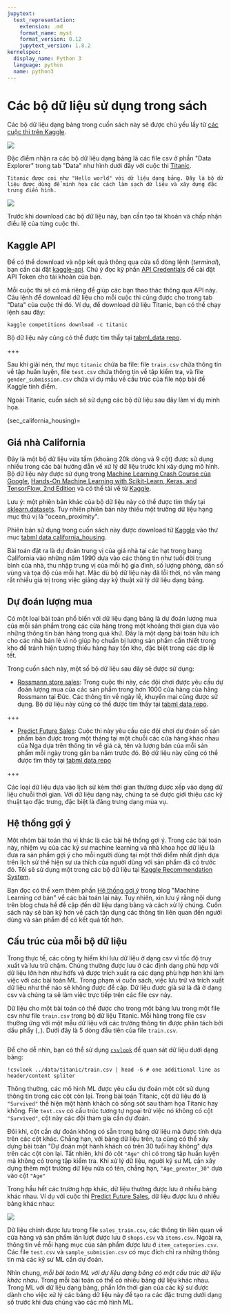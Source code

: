 ```yaml
---
jupytext:
  text_representation:
    extension: .md
    format_name: myst
    format_version: 0.12
    jupytext_version: 1.8.2
kernelspec:
  display_name: Python 3
  language: python
  name: python3
---
```


# Các bộ dữ liệu sử dụng trong sách

Các bộ dữ liệu dạng bảng trong cuốn sách này sẽ được chủ yếu lấy từ [các cuộc thi trên Kaggle](https://www.kaggle.com/competitions).

![](imgs/kaggle_competitions.png)

Đặc điểm nhận ra các bộ dữ liệu dạng bảng là các file csv ở phần "Data Explorer" trong tab "Data" như hình dưới đây với cuộc thi [Titanic](https://www.kaggle.com/c/titanic/overview).

```{margin}
Titanic được coi như "Hello world" với dữ liệu dạng bảng. Đây là bộ dữ liệu được dùng để minh họa các cách làm sạch dữ liệu và xây dựng đặc trưng điển hình.
```

![](imgs/titanic_data.png)

Trước khi download các bộ dữ liệu này, bạn cần tạo tài khoản và chấp nhận điều lệ của từng cuộc thi.

## Kaggle API

Để có thể download và nộp kết quả thông qua cửa sổ dòng lệnh (_terminal_), bạn cần cài đặt [kaggle-api](https://github.com/Kaggle/kaggle-api).
Chú ý đọc kỹ phần [API Credentials](https://github.com/Kaggle/kaggle-api#api-credentials) để cài đặt API Token cho tài khoản của bạn.

Mỗi cuộc thi sẽ có mã riêng để giúp các bạn thao thác thông qua API này. Câu lệnh để download dữ liệu cho mỗi cuộc thi cũng được cho trong tab "Data" của cuộc thi đó.
Ví dụ, để download dữ liệu Titanic, bạn có thể chạy lệnh sau đây:

```
kaggle competitions download -c titanic
```

Bộ dữ liệu này cũng có thể được tìm thấy tại [tabml_data repo](https://github.com/tiepvupsu/tabml_data/tree/master/titanic).

+++

Sau khi giải nén, thư mục `titanic` chứa ba file: file `train.csv` chứa thông tin về tập huấn luyện, file `test.csv` chứa thông tin về tập kiểm tra, và file `gender_submission.csv` chứa ví dụ mẫu về cấu trúc của file nộp bài để Kaggle tính điểm.

Ngoài Titanic, cuốn sách sẽ sử dụng các bộ dữ liệu sau đây làm ví dụ minh họa.

(sec_california_housing)=
## Giá nhà California

Đây là một bộ dữ liệu vừa tầm (khoảng 20k dòng và 9 cột) được sử dụng nhiều trong các bài hướng dẫn về xử lý dữ liệu trước khi xây dựng mô hình.
Bộ dữ liệu này được sử dụng trong [Machine Learning Crash Course của Google](https://developers.google.com/machine-learning/crash-course/california-housing-data-description), [Hands-On Machine Learning with Scikit-Learn, Keras, and TensorFlow, 2nd Edition](https://www.oreilly.com/library/view/hands-on-machine-learning/9781492032632/) và có thể tải về từ [Kaggle](https://www.kaggle.com/camnugent/california-housing-prices?select=housing.csv).

Lưu ý: một phiên bản khác của bộ dữ liệu này có thể được tìm thấy tại [sklearn.datasets](https://scikit-learn.org/stable/modules/generated/sklearn.datasets.fetch_california_housing.html). Tuy nhiên phiên bản này thiếu một trường dữ liệu hạng mục thú vị là "ocean_proximity".

Phiên bản sử dụng trong cuốn sách này được download từ [Kaggle](https://www.kaggle.com/camnugent/california-housing-prices?select=housing.csv) vào thư mục [tabml data california_housing](https://github.com/tiepvupsu/tabml_data/tree/master/california_housing).

Bài toán đặt ra là dự đoán trung vị của giá nhà tại các hạt trong bang California vào những năm 1990 dựa vào các thông tin như tuổi đời trung bình của nhà, thu nhập trung vị của mỗi hộ gia đình, số lượng phòng, dân số vùng và tọa độ của mỗi hạt.
Mặc dù bộ dữ liệu này đã lỗi thời, nó vẫn mang rất nhiều giá trị trong việc giảng dạy kỹ thuật xử lý dữ liệu dạng bảng.

## Dự đoán lượng mua

Có một loại bài toán phổ biến với dữ liệu dạng bảng là dự đoán lượng mua của mỗi sản phẩm trong các cửa hàng trong một khoảng thời gian dựa vào những thông tin bán hàng trong quá khứ.
Đây là một dạng bài toán hữu ích cho các nhà bán lẻ vì nó giúp họ chuẩn bị lượng sản phẩm cần thiết trong kho để tránh hiện tượng thiếu hàng hay tồn kho, đặc biệt trong các dịp lễ tết.

Trong cuốn sách này, một số bộ dữ liệu sau đây sẽ được sử dụng:

* [Rossmann store sales](https://www.kaggle.com/c/rossmann-store-sales): Trong cuộc thi này, các đội chơi được yêu cầu dự đoán lượng mua của các sản phẩm trong hơn 1000 cửa hàng của hãng Rossmann tại Đức.
Các thông tin về ngày lễ, khuyến mại cũng được sử dụng. Bộ dữ liệu này cũng có thể được tìm thấy tại [tabml data repo](https://github.com/tiepvupsu/tabml_data/tree/master/rossmann).

+++

* [Predict Future Sales](https://www.kaggle.com/c/competitive-data-science-predict-future-sales): Cuộc thi này yêu cầu các đội chơi dự đoán số sản phẩm bán được trong một tháng tại một chuỗi các cửa hàng khác nhau của Nga dựa trên thông tin về giá cả, tên và lượng bán của mỗi sản phẩm mỗi ngày trong gần ba năm trước đó. Bộ dữ liệu này cũng có thể được tìm thấy tại [tabml data repo](https://github.com/tiepvupsu/tabml_data/tree/master/sales)

+++

Các loại dữ liệu dựa vào lịch sử kèm thời gian thường được xếp vào dạng dữ liệu chuỗi thời gian.
Với dữ liệu dạng này, chúng ta sẽ được giới thiệu các kỹ thuật tạo đặc trưng, đặc biệt là đăng trưng dạng mùa vụ.

## Hệ thống gợi ý

Một nhóm bài toán thú vị khác là các bài hệ thống gợi ý.
Trong các bài toán này, nhiệm vụ của các kỹ sư machine learning và nhà khoa học dữ liệu là đưa ra sản phẩm gợi ý cho mỗi người dùng tại một thời điểm nhất định dựa trên lịch sử thể hiện sự ưa thích của người dùng với sản phẩm đã có trước đó. Tôi sẽ sử dụng một trong các bộ dữ liệu tại [Kaggle Recommendation System](https://www.kaggle.com/tags/recommender-systems).

Bạn đọc có thể xem thêm phần [Hệ thống gợi ý](https://machinelearningcoban.com/2017/05/17/contentbasedrecommendersys/) trong blog "Machine Learning cơ bản" về các bài toán lại này. Tuy nhiên, xin lưu ý rằng nội dung trên blog chưa hề đề cập đến dữ liệu dạng bảng và cách xử lý chúng. Cuốn sách này sẽ bàn kỹ hơn về cách tận dụng các thông tin liên quan đến người dùng và sản phẩm để có kết quả tốt hơn.

## Cấu trúc của mỗi bộ dữ liệu

Trong thực tế, các công ty hiếm khi lưu dữ liệu ở dạng csv vì tốc độ truy xuất và lưu trữ chậm.
Chúng thường được lưu ở các định dạng phù hợp với dữ liệu lớn hơn như hdfs và được trích xuất ra các dạng phù hợp hơn khi làm việc với các bài toán ML.
Trong phạm vi cuốn sách, việc lưu trữ và trích xuất dữ liệu như thế nào sẽ không được đề cập.
Dữ liệu được giả sử là đã ở dạng csv và chúng ta sẽ làm việc trực tiếp trên các file csv này.

Dữ liệu cho một bài toán có thể được cho trong một bảng lưu trong một file csv như file `train.csv` trong bộ dữ liệu Titanic.
Mỗi hàng trong file csv thường ứng với một mẫu dữ liệu với các trường thông tin được phân tách bởi dấu phẩy (`,`).
Dưới đây là 5 dòng đầu tiên của file `train.csv`.

```{code-cell} ipython3

```

Để cho dễ nhìn, bạn có thể sử dụng [`csvlook`](https://csvkit.readthedocs.io/en/1.0.2/scripts/csvlook.html) để quan sát dữ liệu dưới dạng bảng:

```{code-cell} ipython3
!csvlook ../data/titanic/train.csv | head -6 # one additional line as header/content spliter
```

Thông thường, các mô hình ML được yêu cầu dự đoán một cột sử dụng thông tin trong các cột còn lại.
Trong bài toán Titanic, cột dữ liệu đó là `"Survived"` thể hiện một hành khách có sống sót sau thảm họa Titanic hay không.
File `test.csv` có cấu trúc tương tự ngoại trừ việc nó không có cột `"Survived"`, cột này các đội tham gia cần dự đoán.

Đôi khi, cột cần dự đoán không có sẵn trong bảng dữ liệu mà được tính dựa trên các cột khác.
Chẳng hạn, với bảng dữ liệu trên, ta cũng có thể xây dựng bài toán "Dự đoán một hành khách có trên 30 tuổi hay không" dựa trên các cột còn lại.
Tất nhiên, khi đó cột `"Age"` chỉ có trong tập huấn luyện mà không có trong tập kiểm tra.
Khi xử lý dữ liệu, người kỹ sư ML cần xây dựng thêm một trường dữ liệu nữa có tên, chẳng hạn, `"Age_greater_30"` dựa vào cột `"Age"`

Trong hầu hết các trường hợp khác, dữ liệu thường được lưu ở nhiều bảng khác nhau.
Ví dụ với cuộc thi [Predict Future Sales](https://www.kaggle.com/c/competitive-data-science-predict-future-sales/data), dữ liệu được lưu ở nhiều bảng khác nhau:

![](imgs/sales_data.png)

Dữ liệu chính được lưu trong file `sales_train.csv`, các thông tin liên quan về cửa hàng và sản phẩm lần lượt được lưu ở `shops.csv` và `items.csv`.
Ngoài ra, thông tin về mỗi hạng mục của sản phẩm được lưu ở `item_categories.csv`.
Các file `test.csv` và `sample_submision.csv` có mục đích chỉ ra những thông tin mà các kỹ sư ML cần dự đoán.

Nhìn chung, _mỗi bài toán ML với dự liệu dạng bảng có một cấu trúc dữ liệu khác nhau_.
Trong mỗi bài toán có thể có nhiều bảng dữ liệu khác nhau.
Trong ML với dữ liệu dạng bảng, phần lớn thời gian của các kỹ sư được dành cho việc xử lý các bảng dữ liệu này để tạo ra các đặc trưng dưới dạng số trước khi đưa chúng vào các mô hình ML.

